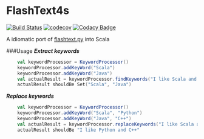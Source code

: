 # FlashText4s
[![Build Status](https://travis-ci.com/mintutu/flashtext4s.svg?branch=master)](https://travis-ci.com/mintutu/flashtext4s)
[![codecov](https://codecov.io/gh/mintutu/flashtext4s/branch/master/graph/badge.svg)](https://codecov.io/gh/mintutu/flashtext4s)
[![Codacy Badge](https://api.codacy.com/project/badge/Grade/49a8205a80dc4ecd8820b64f48ea600c)](https://www.codacy.com/app/specterbn/flashtext4s?utm_source=github.com&amp;utm_medium=referral&amp;utm_content=mintutu/flashtext4s&amp;utm_campaign=Badge_Grade)

A idiomatic port of [flashtext.py](https://github.com/vi3k6i5/flashtext) into Scala

###Usage
***Extract keywords***
```scala
    val keywordProcessor = KeywordProcessor()
    keywordProcessor.addKeyWord("Scala")
    keywordProcessor.addKeyWord("Java")
    val actualResult = keywordProcessor.findKeywords("I like Scala and Java")
    actualResult shouldBe Set("Scala", "Java")
```

***Replace keywords***
```scala
    val keywordProcessor = KeywordProcessor()
    keywordProcessor.addKeyWord("Scala", "Python")
    keywordProcessor.addKeyWord("Java", "C++")
    val actualResult = keywordProcessor.replaceKeywords("I like Scala and Java")
    actualResult shouldBe "I like Python and C++"
```